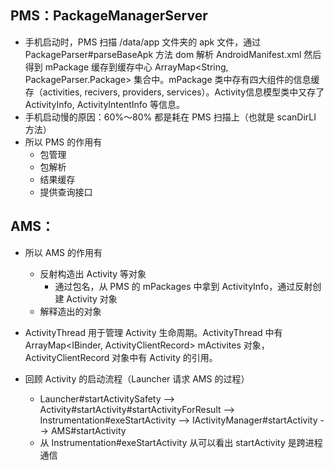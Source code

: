 ## PMS：PackageManagerServer

- 手机启动时，PMS 扫描 /data/app 文件夹的 apk 文件，通过 PackageParser#parseBaseApk 方法 dom 解析 AndroidManifest.xml 然后得到 mPackage 缓存到缓存中心 ArrayMap<String, PackageParser.Package> 集合中。mPackage 类中存有四大组件的信息缓存（activities, recivers, providers, services）。Activity信息模型类中又存了 ActivityInfo, ActivityIntentInfo 等信息。
- 手机启动慢的原因：60%～80% 都是耗在 PMS 扫描上（也就是 scanDirLI 方法）
- 所以 PMS 的作用有
  - 包管理
  - 包解析
  - 结果缓存
  - 提供查询接口

## AMS：

- 所以 AMS 的作用有
  - 反射构造出 Activity 等对象
    - 通过包名，从 PMS 的 mPackages 中拿到 ActivityInfo，通过反射创建 Activity 对象
  - 解释造出的对象

- ActivityThread 用于管理 Activity 生命周期。ActivityThread 中有 ArrayMap<IBinder, ActivityClientRecord> mActivites 对象，ActivityClientRecord 对象中有 Activity 的引用。
- 回顾 Activity 的启动流程（Launcher 请求 AMS 的过程）
  - Launcher#startActivitySafety  --> Activity#startActivity#startActivityForResult --> Instrumentation#exeStartActivity --> IActivityManager#startActivity --> AMS#startActivity
  - 从 Instrumentation#exeStartActivity 从可以看出 startActivity 是跨进程通信